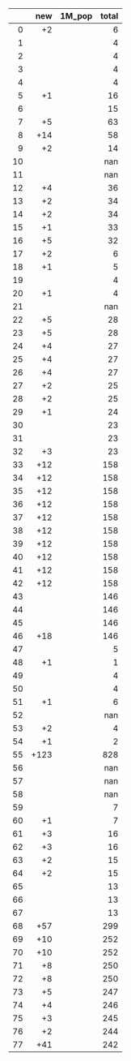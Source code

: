 |    |   new | 1M_pop   |   total |
|---:|------:|:---------|--------:|
|  0 |    +2 |          |       6 |
|  1 |       |          |       4 |
|  2 |       |          |       4 |
|  3 |       |          |       4 |
|  4 |       |          |       4 |
|  5 |    +1 |          |      16 |
|  6 |       |          |      15 |
|  7 |    +5 |          |      63 |
|  8 |   +14 |          |      58 |
|  9 |    +2 |          |      14 |
| 10 |       |          |     nan |
| 11 |       |          |     nan |
| 12 |    +4 |          |      36 |
| 13 |    +2 |          |      34 |
| 14 |    +2 |          |      34 |
| 15 |    +1 |          |      33 |
| 16 |    +5 |          |      32 |
| 17 |    +2 |          |       6 |
| 18 |    +1 |          |       5 |
| 19 |       |          |       4 |
| 20 |    +1 |          |       4 |
| 21 |       |          |     nan |
| 22 |    +5 |          |      28 |
| 23 |    +5 |          |      28 |
| 24 |    +4 |          |      27 |
| 25 |    +4 |          |      27 |
| 26 |    +4 |          |      27 |
| 27 |    +2 |          |      25 |
| 28 |    +2 |          |      25 |
| 29 |    +1 |          |      24 |
| 30 |       |          |      23 |
| 31 |       |          |      23 |
| 32 |    +3 |          |      23 |
| 33 |   +12 |          |     158 |
| 34 |   +12 |          |     158 |
| 35 |   +12 |          |     158 |
| 36 |   +12 |          |     158 |
| 37 |   +12 |          |     158 |
| 38 |   +12 |          |     158 |
| 39 |   +12 |          |     158 |
| 40 |   +12 |          |     158 |
| 41 |   +12 |          |     158 |
| 42 |   +12 |          |     158 |
| 43 |       |          |     146 |
| 44 |       |          |     146 |
| 45 |       |          |     146 |
| 46 |   +18 |          |     146 |
| 47 |       |          |       5 |
| 48 |    +1 |          |       1 |
| 49 |       |          |       4 |
| 50 |       |          |       4 |
| 51 |    +1 |          |       6 |
| 52 |       |          |     nan |
| 53 |    +2 |          |       4 |
| 54 |    +1 |          |       2 |
| 55 |  +123 |          |     828 |
| 56 |       |          |     nan |
| 57 |       |          |     nan |
| 58 |       |          |     nan |
| 59 |       |          |       7 |
| 60 |    +1 |          |       7 |
| 61 |    +3 |          |      16 |
| 62 |    +3 |          |      16 |
| 63 |    +2 |          |      15 |
| 64 |    +2 |          |      15 |
| 65 |       |          |      13 |
| 66 |       |          |      13 |
| 67 |       |          |      13 |
| 68 |   +57 |          |     299 |
| 69 |   +10 |          |     252 |
| 70 |   +10 |          |     252 |
| 71 |    +8 |          |     250 |
| 72 |    +8 |          |     250 |
| 73 |    +5 |          |     247 |
| 74 |    +4 |          |     246 |
| 75 |    +3 |          |     245 |
| 76 |    +2 |          |     244 |
| 77 |   +41 |          |     242 |
